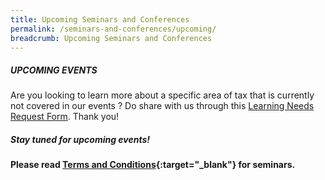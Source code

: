 ```yaml
---
title: Upcoming Seminars and Conferences
permalink: /seminars-and-conferences/upcoming/
breadcrumb: Upcoming Seminars and Conferences
---
```

##### **UPCOMING EVENTS**
Are you looking to learn more about a specific area of tax that is currently not covered in our events ? 
Do share with us through this [Learning Needs Request Form](https://form.gov.sg/5d2c51283703d80011e52615). Thank you!


##### **Stay tuned for upcoming events!**




**Please read [Terms and Conditions](https://production-iras-tax-academy.netlify.com/executive-tax-programmes/terms-and-conditions/){:target="_blank"} for seminars.**